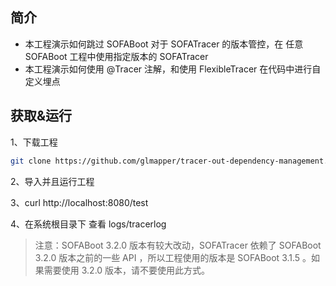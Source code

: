
## 简介

* 本工程演示如何跳过 SOFABoot 对于 SOFATracer 的版本管控，在 任意 SOFABoot 工程中使用指定版本的 SOFATracer
* 本工程演示如何使用 @Tracer 注解，和使用 FlexibleTracer 在代码中进行自定义埋点

## 获取&运行

1、下载工程
```bash
git clone https://github.com/glmapper/tracer-out-dependency-management.git
```

2、导入并且运行工程

3、curl http://localhost:8080/test

4、在系统根目录下 查看 logs/tracerlog

> 注意：SOFABoot 3.2.0 版本有较大改动，SOFATracer 依赖了 SOFABoot 3.2.0 版本之前的一些 API ，所以工程使用的版本是 SOFABoot 3.1.5 。如果需要使用 3.2.0 版本，请不要使用此方式。
